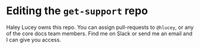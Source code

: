 
# Editing the `get-support` repo

Haley Lucey owns this repo. You can assign pull-requests to `@hlucey`, or any of the core docs team members. Find me on Slack or send me an email and I can give you access.
